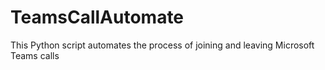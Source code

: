 # TeamsCallAutomate
This Python script automates the process of joining and leaving Microsoft Teams calls

